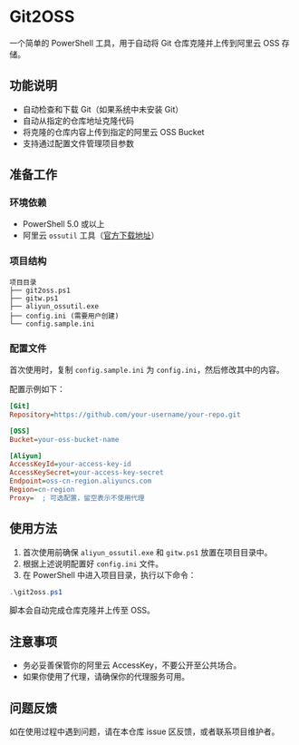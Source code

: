 # Git2OSS

一个简单的 PowerShell 工具，用于自动将 Git 仓库克隆并上传到阿里云 OSS 存储。

## 功能说明

- 自动检查和下载 Git（如果系统中未安装 Git）
- 自动从指定的仓库地址克隆代码
- 将克隆的仓库内容上传到指定的阿里云 OSS Bucket
- 支持通过配置文件管理项目参数

## 准备工作

### 环境依赖

- PowerShell 5.0 或以上
- 阿里云 `ossutil` 工具（[官方下载地址](https://help.aliyun.com/document_detail/120075.html)）

### 项目结构

```plaintext
项目目录
├── git2oss.ps1
├── gitw.ps1
├── aliyun_ossutil.exe
├── config.ini (需要用户创建)
└── config.sample.ini
```

### 配置文件

首次使用时，复制 `config.sample.ini` 为 `config.ini`，然后修改其中的内容。

配置示例如下：

```ini
[Git]
Repository=https://github.com/your-username/your-repo.git

[OSS]
Bucket=your-oss-bucket-name

[Aliyun]
AccessKeyId=your-access-key-id
AccessKeySecret=your-access-key-secret
Endpoint=oss-cn-region.aliyuncs.com
Region=cn-region
Proxy=  ; 可选配置，留空表示不使用代理
```

## 使用方法

1. 首次使用前确保 `aliyun_ossutil.exe` 和 `gitw.ps1` 放置在项目目录中。
2. 根据上述说明配置好 `config.ini` 文件。
3. 在 PowerShell 中进入项目目录，执行以下命令：

```powershell
.\git2oss.ps1
```

脚本会自动完成仓库克隆并上传至 OSS。

## 注意事项

- 务必妥善保管你的阿里云 AccessKey，不要公开至公共场合。
- 如果你使用了代理，请确保你的代理服务可用。

## 问题反馈

如在使用过程中遇到问题，请在本仓库 issue 区反馈，或者联系项目维护者。